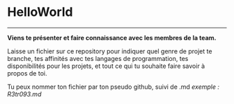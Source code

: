 # HelloWorld 
<hr>

<p><strong>Viens te présenter et faire connaissance avec les membres de la team.</strong></p>

<p> Laisse un fichier sur ce repository pour indiquer quel genre de projet te branche, tes affinités avec tes langages de programmation, tes disponibilités pour les projets, et tout ce qui tu souhaite faire savoir à propos de toi.</p>

<p>Tu peux nommer ton fichier par ton pseudo github, suivi de .md <em> exemple : R3tr093.md</em>
